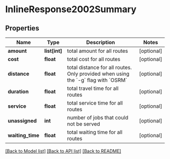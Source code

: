 # InlineResponse2002Summary

## Properties
Name | Type | Description | Notes
------------ | ------------- | ------------- | -------------
**amount** | **list[int]** | total amount for all routes | [optional] 
**cost** | **float** | total cost for all routes | [optional] 
**distance** | **float** | total distance for all routes. Only provided when using the &#x60;-g&#x60; flag with &#x60;OSRM&#x60; | [optional] 
**duration** | **float** | total travel time for all routes | [optional] 
**service** | **float** | total service time for all routes | [optional] 
**unassigned** | **int** | number of jobs that could not be served | [optional] 
**waiting_time** | **float** | total waiting time for all routes | [optional] 

[[Back to Model list]](../README.md#documentation_for_models) [[Back to API list]](../README.md#documentation_for_api_endpoints) [[Back to README]](../README.md)


